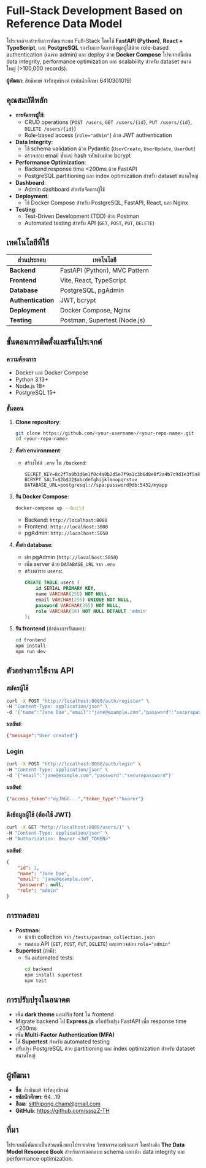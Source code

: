 # Full-Stack Development Based on Reference Data Model

โปรเจกต์จบสำหรับการพัฒนาระบบ Full-Stack โดยใช้ **FastAPI (Python)**, **React + TypeScript**, และ **PostgreSQL** รองรับการจัดการข้อมูลผู้ใช้ด้วย role-based authentication (เฉพาะ admin) และ deploy ด้วย **Docker Compose** โปรเจกต์นี้เน้น data integrity, performance optimization และ scalability สำหรับ dataset ขนาดใหญ่ (>100,000 records).

**ผู้พัฒนา**: สิทธิพงษ์ จำรัสฤทธิรงค์ (รหัสนักศึกษา 6410301019)

## คุณสมบัติหลัก
- **การจัดการผู้ใช้**:
  - CRUD operations (`POST /users`, `GET /users/{id}`, `PUT /users/{id}`, `DELETE /users/{id}`)
  - Role-based access (`role="admin"`) ด้วย JWT authentication
- **Data Integrity**:
  - ใช้ schema validation ด้วย Pydantic (`UserCreate`, `UserUpdate`, `UserOut`)
  - ตรวจสอบ email ซ้ำและ hash รหัสผ่านด้วย bcrypt
- **Performance Optimization**:
  - Backend response time <200ms ด้วย FastAPI
  - PostgreSQL partitioning และ index optimization สำหรับ dataset ขนาดใหญ่
- **Dashboard**:
  - Admin dashboard สำหรับจัดการผู้ใช้
- **Deployment**:
  - ใช้ Docker Compose สำหรับ PostgreSQL, FastAPI, React, และ Nginx
- **Testing**:
  - Test-Driven Development (TDD) ด้วย Postman
  - Automated testing สำหรับ API (`GET`, `POST`, `PUT`, `DELETE`)

## เทคโนโลยีที่ใช้
| ส่วนประกอบ       | เทคโนโลยี                     |
|------------------|-------------------------------|
| **Backend**      | FastAPI (Python), MVC Pattern |
| **Frontend**     | Vite, React, TypeScript       |
| **Database**     | PostgreSQL, pgAdmin           |
| **Authentication**| JWT, bcrypt                   |
| **Deployment**   | Docker Compose, Nginx         |
| **Testing**      | Postman, Supertest (Node.js)  |

## ขั้นตอนการติดตั้งและรันโปรเจกต์
### ความต้องการ
- Docker และ Docker Compose
- Python 3.13+
- Node.js 18+
- PostgreSQL 15+

### ขั้นตอน
1. **Clone repository**:
   ```bash
   git clone https://github.com/<your-username>/<your-repo-name>.git
   cd <your-repo-name>
   ```

2. **ตั้งค่า environment**:
   - สร้างไฟล์ `.env` ใน `/backend`:
     ```env
     SECRET_KEY=8c2f7a9b3d6e1f0c4a8b2d5e7f9a1c3b6d8e0f2a4b7c9d1e3f5a8b0c2d4e6f
     BCRYPT_SALT=$2b$12$abcdefghijklmnopqrstuv
     DATABASE_URL=postgresql://spa:password@db:5432/myapp
     ```

3. **รัน Docker Compose**:
   ```bash
   docker-compose up --build
   ```
   - Backend: `http://localhost:8080`
   - Frontend: `http://localhost:3000`
   - pgAdmin: `http://localhost:5050`

4. **ตั้งค่า database**:
   - เข้า pgAdmin (`http://localhost:5050`)
   - เพิ่ม server ด้วย `DATABASE_URL` จาก `.env`
   - สร้างตาราง `users`:
     ```sql
     CREATE TABLE users (
         id SERIAL PRIMARY KEY,
         name VARCHAR(255) NOT NULL,
         email VARCHAR(255) UNIQUE NOT NULL,
         password VARCHAR(255) NOT NULL,
         role VARCHAR(50) NOT NULL DEFAULT 'admin'
     );
     ```

5. **รัน frontend** (ถ้าต้องการรันแยก):
   ```bash
   cd frontend
   npm install
   npm run dev
   ```

## ตัวอย่างการใช้งาน API
### สมัครผู้ใช้
```bash
curl -X POST "http://localhost:8080/auth/register" \
-H "Content-Type: application/json" \
-d '{"name":"Jane Doe","email":"jane@example.com","password":"securepassword"}'
```
**ผลลัพธ์**:
```json
{"message":"User created"}
```

### Login
```bash
curl -X POST "http://localhost:8080/auth/login" \
-H "Content-Type: application/json" \
-d '{"email":"jane@example.com","password":"securepassword"}'
```
**ผลลัพธ์**:
```json
{"access_token":"eyJhbG...","token_type":"bearer"}
```

### ดึงข้อมูลผู้ใช้ (ต้องใช้ JWT)
```bash
curl -X GET "http://localhost:8080/users/1" \
-H "Content-Type: application/json" \
-H "Authorization: Bearer <JWT_TOKEN>"
```
**ผลลัพธ์**:
```json
{
    "id": 1,
    "name": "Jane Doe",
    "email": "jane@example.com",
    "password": null,
    "role": "admin"
}
```

## การทดสอบ
- **Postman**:
  - นำเข้า collection จาก `/tests/postman_collection.json`
  - ทดสอบ API (`GET`, `POST`, `PUT`, `DELETE`) และตรวจสอบ `role="admin"`
- **Supertest** (ถ้ามี):
  - รัน automated tests:
    ```bash
    cd backend
    npm install supertest
    npm test
    ```

## การปรับปรุงในอนาคต
- เพิ่ม **dark theme** และปรับ font ใน frontend
- Migrate backend ไป **Express.js** หรือปรับปรุง FastAPI เพื่อ response time <200ms
- เพิ่ม **Multi-Factor Authentication (MFA)**
- ใช้ **Supertest** สำหรับ automated testing
- ปรับปรุง PostgreSQL ด้วย partitioning และ index optimization สำหรับ dataset ขนาดใหญ่

## ผู้พัฒนา
- **ชื่อ**: สิทธิพงษ์ จำรัสฤทธิรงค์
- **รหัสนักศึกษา**: 64...19
- **อีเมล**: sitthipong.cham@gmail.com
- **GitHub**: https://github.com/ssszZ-TH

## ที่มา
โปรเจกต์นี้พัฒนาเป็นส่วนหนึ่งของโปรเจกต์จบ วิทยาการคอมพิวเตอร์ โดยอ้างอิง **The Data Model Resource Book** สำหรับการออกแบบ schema และเน้น data integrity และ performance optimization.